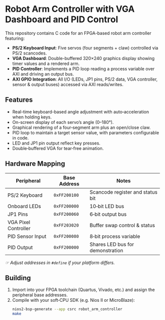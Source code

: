 # Robot Arm Controller with VGA Dashboard and PID Control

This repository contains C code for an FPGA-based robot arm controller featuring:

- **PS/2 Keyboard Input**: Five servos (four segments + claw) controlled via PS/2 scancodes.  
- **VGA Dashboard**: Double-buffered 320×240 graphics display showing timer values and a rendered arm.  
- **PID Controller**: Implements a PID loop reading a process variable over AXI and driving an output bus.  
- **AXI GPIO Integration**: All I/O (LEDs, JP1 pins, PS/2 data, VGA controller, sensor & output buses) accessed via AXI reads/writes.  

## Features

- Real-time keyboard-based angle adjustment with auto‑acceleration when holding keys.  
- On-screen display of each servo’s angle (0–180°).  
- Graphical rendering of a four‑segment arm plus an open/close claw.  
- PID loop to maintain a target sensor value, with parameters configurable in code.  
- LED and JP1 pin output reflect key presses.  
- Double‑buffered VGA for tear‑free animation.  

## Hardware Mapping

| Peripheral            | Base Address    | Notes                                  |
|-----------------------|-----------------|----------------------------------------|
| PS/2 Keyboard         | `0xFF200100`    | Scancode register and status bit       |
| Onboard LEDs          | `0xFF200000`    | 10‑bit LED bus                         |
| JP1 Pins              | `0xFF200060`    | 6‑bit output bus                       |
| VGA Pixel Controller  | `0xFF203020`    | Buffer swap control & status           |
| PID Sensor Input      | `0xFF200080`    | 8‑bit process variable                 |
| PID Output            | `0xFF200000`    | Shares LED bus for demonstration       |

_☞ Adjust addresses in `#define` if your platform differs._

## Building

1. Import into your FPGA toolchain (Quartus, Vivado, etc.) and assign the peripheral base addresses.  
2. Compile with your soft‑CPU SDK (e.g. Nios II or MicroBlaze):  
   ```bash
   nios2-bsp-generate --app csrc robot_arm_controller
   make
